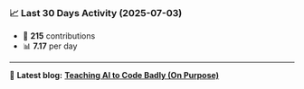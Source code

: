 <!--START_STATS-->
### 📈 Last 30 Days Activity (2025-07-03)  
- 🧮 **215** contributions  
- 📊 **7.17** per day
---
📝 **Latest blog:** [**Teaching AI to Code Badly (On Purpose)**](https://andriak.com/blog/badly-trained-ai)
<!--END_STATS-->
